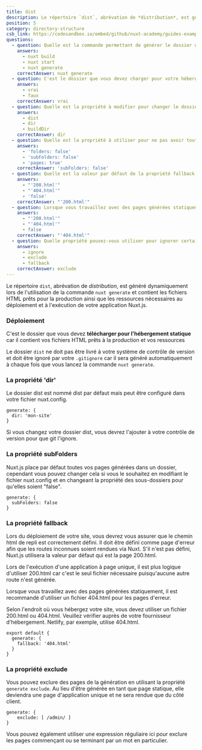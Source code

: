 ```yaml
---
title: dist
description: Le répertoire `dist`, abrévation de *distribution*, est généré dynamiquement lors de l'utilisation de la commande `nuxt generate` et contient les fichiers HTML prêts pour la production ainsi que les ressources nécessaires au déploiement et à l'exécution de votre application Nuxt.js.
position: 5
category: directory-structure
csb_link: https://codesandbox.io/embed/github/nuxt-academy/guides-examples/tree/master/04_directory_structure/05_dist?fontsize=14&hidenavigation=1&theme=dark
questions:
  - question: Quelle est la commande permettant de générer le dossier dist ?
    answers:
      - nuxt build
      - nuxt start
      - nuxt generate
    correctAnswer: nuxt generate
  - question: C'est le dossier que vous devez charger pour votre hébergement de site statique
    answers:
      - vrai
      - faux
    correctAnswer: vrai
  - question: Quelle est la propriété à modifier pour changer le dossier dist ?
    answers:
      - dist
      - dir
      - buildDir
    correctAnswer: dir
  - question: Quelle est la propriété à utiliser pour ne pas avoir toutes vos pages générées dans un dossier ?
    answers:
      - 'folders: false'
      - 'subFolders: false'
      - 'pages: true'
    correctAnswer: 'subFolders: false'
  - question: Quelle est la valeur par défaut de la propriété fallback ?
    answers:
      - "'200.html'"
      - "'404.html'"
      - 'false'
    correctAnswer: "'200.html'"
  - question: Lorsque vous travaillez avec des pages générées statiquement, il est recommandé d'utiliser quel fichier pour les pages d'erreur ?
    answers:
      - "'200.html'"
      - "'404.html'"
      - false
    correctAnswer: "'404.html'"
  - question: Quelle propriété pouvez-vous utiliser pour ignorer certains fichiers afin qu'ils ne soient pas générés statiquement ?
    answers:
      - ignore
      - exclude
      - fallback
    correctAnswer: exclude
---
```


Le répertoire `dist`, abrévation de *distribution*, est généré dynamiquement lors de l'utilisation de la commande `nuxt generate` et contient les fichiers HTML prêts pour la production ainsi que les ressources nécessaires au déploiement et à l'exécution de votre application Nuxt.js.

### Déploiement

C'est le dossier que vous devez **télécharger pour l'hébergement statique** car il contient vos fichiers HTML prêts à la production et vos ressources

<base-alert>

Le dossier `dist` ne doit pas être livré à votre système de contrôle de version et doit être ignoré par votre `.gitignore` car il sera généré automatiquement à chaque fois que vous lancez la commande `nuxt generate`.

</base-alert>

### La propriété 'dir'

Le dossier dist est nommé dist par défaut mais peut être configuré dans votre fichier nuxt.config.

```js{}[nuxt.config.js]
generate: {
  dir: 'mon-site'
}
```

<base-alert>

Si vous changez votre dossier dist, vous devrez l'ajouter à votre contrôle de version pour que git l'ignore.

</base-alert>

### La propriété subFolders

Nuxt.js place par défaut toutes vos pages générées dans un dossier, cependant vous pouvez changer cela si vous le souhaitez en modifiant le fichier nuxt.config et en changeant la propriété des sous-dossiers pour qu'elles soient "false".

```js{}[nuxt.config.js]
generate: {
  subFolders: false
}
```

### La propriété fallback

Lors du déploiement de votre site, vous devrez vous assurer que le chemin html de repli est correctement défini. Il doit être défini comme page d'erreur afin que les routes inconnues soient rendues via Nuxt. S'il n'est pas défini, Nuxt.js utilisera la valeur par défaut qui est la page 200.html.

Lors de l'exécution d'une application à page unique, il est plus logique d'utiliser 200.html car c'est le seul fichier nécessaire puisqu'aucune autre route n'est générée.

Lorsque vous travaillez avec des pages générées statiquement, il est recommandé d'utiliser un fichier 404.html pour les pages d'erreur.

<base-alert>

Selon l'endroit où vous hébergez votre site, vous devez utiliser un fichier 200.html ou 404.html. Veuillez vérifier auprès de votre fournisseur d'hébergement. Netlify, par exemple, utilise 404.html.

</base-alert>

```js{}[nuxt.config.js]
export default {
  generate: {
    fallback: '404.html'
  }
}
```

### La propriété exclude

Vous pouvez exclure des pages de la génération en utilisant la propriété `generate exclude`. Au lieu d'être générée en tant que page statique, elle deviendra une page d'application unique et ne sera rendue que du côté client.

```js{}[nuxt.config.js]
generate: {
	exclude: [ /admin/ ]
}
```

<base-alert type="info">

Vous pouvez également utiliser une expression réguliaire ici pour exclure les pages commençant ou se terminant par un mot en particulier.

</base-alert>

<app-modal>
  <code-sandbox :src="csb_link"></code-sandbox>
</app-modal>

<quiz :questions="questions"></quiz>
